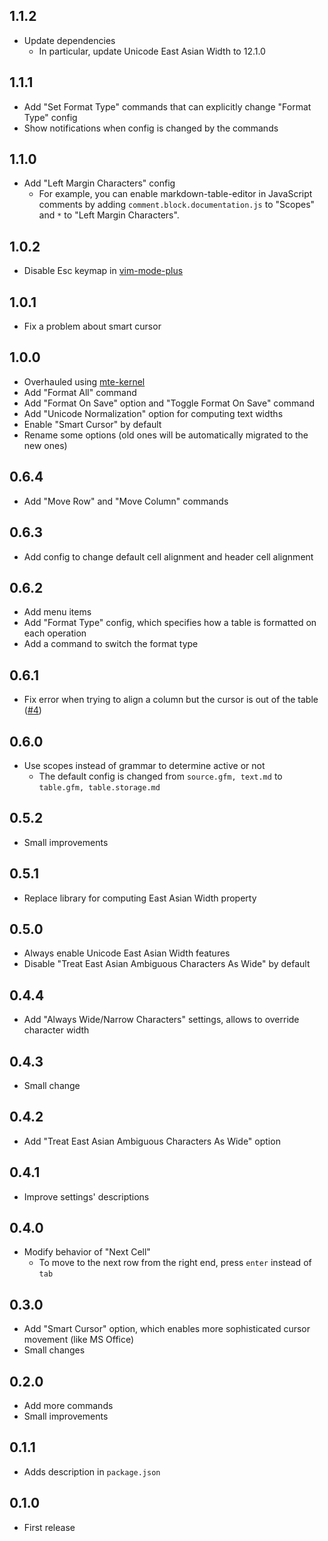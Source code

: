 ## 1.1.2
* Update dependencies
  * In particular, update Unicode East Asian Width to 12.1.0

## 1.1.1
* Add "Set Format Type" commands that can explicitly change "Format Type" config
* Show notifications when config is changed by the commands

## 1.1.0
* Add "Left Margin Characters" config
    - For example, you can enable markdown-table-editor in JavaScript comments by adding `comment.block.documentation.js` to "Scopes" and `*` to "Left Margin Characters".

## 1.0.2
* Disable Esc keymap in [vim-mode-plus](https://atom.io/packages/vim-mode-plus)

## 1.0.1
* Fix a problem about smart cursor

## 1.0.0
* Overhauled using [mte-kernel](https://github.com/susisu/mte-kernel)
* Add "Format All" command
* Add "Format On Save" option and "Toggle Format On Save" command
* Add "Unicode Normalization" option for computing text widths
* Enable "Smart Cursor" by default
* Rename some options (old ones will be automatically migrated to the new ones)

## 0.6.4
* Add "Move Row" and "Move Column" commands

## 0.6.3
* Add config to change default cell alignment and header cell alignment

## 0.6.2
* Add menu items
* Add "Format Type" config, which specifies how a table is formatted on each operation
* Add a command to switch the format type

## 0.6.1
* Fix error when trying to align a column but the cursor is out of the table ([#4](https://github.com/susisu/markdown-table-editor/issues/4))

## 0.6.0
* Use scopes instead of grammar to determine active or not
    - The default config is changed from `source.gfm, text.md` to `table.gfm, table.storage.md`

## 0.5.2
* Small improvements

## 0.5.1
* Replace library for computing East Asian Width property

## 0.5.0
* Always enable Unicode East Asian Width features
* Disable "Treat East Asian Ambiguous Characters As Wide" by default

## 0.4.4
* Add "Always Wide/Narrow Characters" settings, allows to override character width

## 0.4.3
* Small change

## 0.4.2
* Add "Treat East Asian Ambiguous Characters As Wide" option

## 0.4.1
* Improve settings' descriptions

## 0.4.0
* Modify behavior of "Next Cell"
    - To move to the next row from the right end, press `enter` instead of `tab`

## 0.3.0
* Add "Smart Cursor" option, which enables more sophisticated cursor movement (like MS Office)
* Small changes

## 0.2.0
* Add more commands
* Small improvements

## 0.1.1
* Adds description in `package.json`

## 0.1.0
* First release
